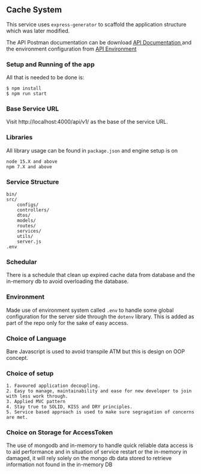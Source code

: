 ## Cache System
This service uses `express-generator` to scaffold the application structure which was later modified.

The API Postman documentation can be download <a href='/doc/Cache%20System%20API.postman_collection.json'> API Documentation </a> and the environment configuration from  <a href='/doc/Cache%20System%20Environment.postman_environment.json'> API Environment </a>

### Setup and Running of the app
All that is needed to be done is:

```
$ npm install
$ npm run start
```

### Base Service URL
Visit http://localhost:4000/api/v1/ as the base of the service URL.

### Libraries
All library usage can be found in `package.json` and engine setup is on

```$xslt
node 15.X and above
npm 7.X and above
```

### Service Structure
```
bin/
src/
    configs/
    controllers/
    dtos/
    models/
    routes/
    services/
    utils/
    server.js
.env    
```

### Schedular

There is a schedule that clean up expired cache data from database and the in-memory db to avoid overloading the database.

### Environment
Made use of environment system called `.env` to handle some global configuration for the server side through the `dotenv` library.
This is added as part of the repo only for the sake of easy access.

### Choice of Language
Bare Javascript is used to avoid transpile ATM but this is design on OOP concept. 

### Choice of setup
    1. Favoured application decoupling.
    2. Easy to manage, maintainability and ease for new developer to join with less work through.
    3. Applied MVC pattern
    4. Stay true to SOLID, KISS and DRY principles.
    5. Service based approach is used to make sure segragation of concerns are met.
  
    
### Choice on Storage for AccessToken
The use of mongodb and in-memory to handle quick reliable data access is to aid performance and in situation of service restart or the in-memory in damaged, it will rely solely on the mongo db data stored to retrieve information not found in the in-memory DB
